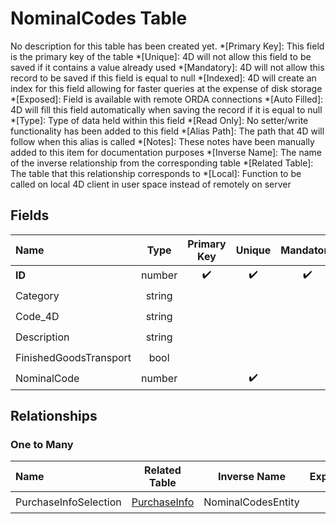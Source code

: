 ﻿# NominalCodes Table
No description for this table has been created yet.
*[Primary Key]: This field is the primary key of the table
*[Unique]: 4D will not allow this field to be saved if it contains a value already used
*[Mandatory]: 4D will not allow this record to be saved if this field is equal to null
*[Indexed]: 4D will create an index for this field allowing for faster queries at the expense of disk storage
*[Exposed]: Field is available with remote ORDA connections
*[Auto Filled]: 4D will fill this field automatically when saving the record if it is equal to null
*[Type]: Type of data held within this field
*[Read Only]: No setter/write functionality has been added to this field
*[Alias Path]: The path that 4D will follow when this alias is called
*[Notes]: These notes have been manually added to this item for documentation purposes
*[Inverse Name]: The name of the inverse relationship from the corresponding table
*[Related Table]: The table that this relationship corresponds to
*[Local]: Function to be called on local 4D client in user space instead of remotely on server
## Fields
|Name|Type|Primary Key|Unique|Mandatory|Indexed|Exposed|Auto Filled|Notes|
|:---|:---:|:---:|:---:|:---:|:---:|:---:|:---:|:---:|
|**ID**|number|✔️|✔️|✔️|✔️|✔️|✔️||
|Category|string|||||✔️|||
|Code_4D|string|||||✔️|||
|Description|string|||||✔️|||
|FinishedGoodsTransport|bool||||✔️|✔️|||
|NominalCode|number||✔️||✔️|✔️|||
## Relationships
### One to Many
|Name|Related Table|Inverse Name|Exposed|Notes|
|:---|:---:|:---:|:---:|:---:|
|PurchaseInfoSelection|[PurchaseInfo](PurchaseInfo.md)|NominalCodesEntity|✔️||